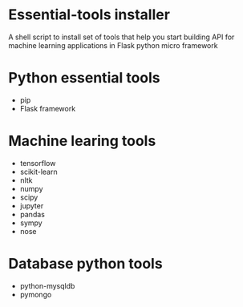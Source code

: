 # Essential-tools installer
A shell script to install set of tools that help you start building API for machine learning applications in Flask python micro framework


# Python essential tools

- pip
- Flask framework 


# Machine learing tools 

- tensorflow
- scikit-learn
- nltk
- numpy
- scipy
- jupyter
- pandas
- sympy
- nose


# Database python tools

- python-mysqldb
- pymongo

